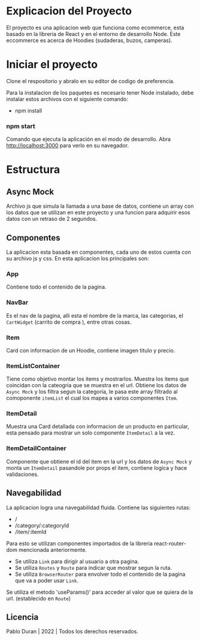 # Explicacion del Proyecto
El proyecto es una aplicacion web que funciona como ecommerce, esta basado en la libreria de React y
en el entorno de desarrollo Node. Este eccommerce es acerca de Hoodies (sudaderas, buzos, camperas).

# Iniciar el proyecto

Clone el respositorio y abralo en su editor de codigo de preferencia.

Para la instalacion de los paquetes es necesario tener Node instalado, debe instalar estos
 archivos con el siguiente comando:
- npm install

### npm start
Comando que ejecuta la aplicación en el modo de desarrollo.
Abra [http://localhost:3000](http://localhost:3000) para verlo en su navegador.


# Estructura

## Async Mock
Archivo js que simula la llamada a una base de datos, contiene un array con los datos que se utilizan
en este proyecto y una funcion para adquirir esos datos con un retraso de 2 segundos.
## Componentes
La aplicacion esta basada en componentes, cada uno de estos cuenta con su archivo js y css. En esta
aplicacion los principales son:

### App
Contiene todo el contenido de la pagina.
### NavBar
Es el nav de la pagina, alli esta el nombre de la marca, las categorias,
el `CartWidget` (carrito de compra ), entre otras cosas.
 
### Item 
Card con informacion de un Hoodie, contiene imagen titulo y precio.

### ItemListContainer
Tiene como objetivo montar los items y mostrarlos. Muestra los items que coincidan con la
cateogria que se muestra en el url. Obtiene los datos de `Async Mock` y los filtra segun la 
categoria, le pasa este array filtrado al comoponente `itemList` el cual los mapea a varios
componentes `Item`.

### ItemDetail
Muestra una Card detallada con informacion de un producto en particular, esta pensado para 
mostrar un solo componente `ItemDetail` a la vez.
### ItemDetailContainer
Componente que obtiene el id del item en la url y los datos de `Async Mock` y monta un
`ItemDetail` pasandole por props el item, contiene logica y hace validaciones.

## Navegabilidad
La aplicacion logra una navegabilidad fluida. Contiene las siguientes rutas:
- /
- /category/:categoryId
- /item/:itemId


Para esto se utilizan componentes importados de la libreria react-router-dom mencionada anteriormente.

- Se utiliza `Link` para dirigir al usuario a otra pagina.
- Se utiliza `Routes` y `Route` para indicar que mostrar segun la ruta.
- Se utiliza `BrowserRouter` para envolver todo el contenido de la pagina que va a poder usar `Link`.

Se utiliza el metodo 'useParams()' para acceder al valor que se quiera de la url. (establecido en `Route`)


## Licencia
Pablo Duran | 2022 | Todos los derechos reservados.



